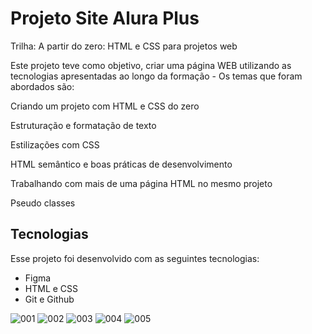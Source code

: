 # Projeto Site Alura Plus

Trilha: A partir do zero: HTML e CSS para projetos web


Este projeto teve como objetivo, criar uma página WEB utilizando as tecnologias apresentadas ao longo da formação - Os temas que foram abordados são:

Criando um projeto com HTML e CSS do zero

Estruturação e formatação de texto

Estilizações com CSS

HTML semântico e boas práticas de desenvolvimento

Trabalhando com mais de uma página HTML no mesmo projeto

Pseudo classes


## Tecnologias

Esse projeto foi desenvolvido com as seguintes tecnologias:

- Figma
- HTML e CSS
- Git e Github

![001](https://github.com/pedrohmendes00/Projeto-Aluraplus/assets/145568848/db094e61-50a9-4dca-a326-2c8369b08776)
![002](https://github.com/pedrohmendes00/Projeto-Aluraplus/assets/145568848/6cb1a6d8-f269-4a04-baa4-ba5d4b289081)
![003](https://github.com/pedrohmendes00/Projeto-Aluraplus/assets/145568848/91158419-2001-432b-bf67-cfec8ac0b41c)
![004](https://github.com/pedrohmendes00/Projeto-Aluraplus/assets/145568848/b6313b90-5860-4310-8e74-3e79c5cbff73)
![005](https://github.com/pedrohmendes00/Projeto-Aluraplus/assets/145568848/f7658266-307c-40bc-adeb-59a6a5dc9549)
